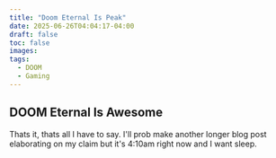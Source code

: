 ```yaml
---
title: "Doom Eternal Is Peak"
date: 2025-06-26T04:04:17-04:00
draft: false
toc: false
images:
tags:
  - DOOM
  - Gaming
---
```


## DOOM Eternal Is Awesome

Thats it, thats all I have to say. I'll prob make another longer blog post elaborating on my claim but it's 4:10am right now and I want sleep.
